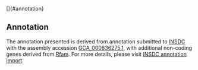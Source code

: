 []{#annotation}

Annotation
----------

The annotation presented is derived from annotation submitted to
[INSDC](http://www.insdc.org) with the assembly accession
[GCA\_000836275.1](http://www.ebi.ac.uk/ena/data/view/GCA_000836275.1),
with additional non-coding genes derived from
[Rfam](http://rfam.xfam.org/). For more details, please visit [INSDC
annotation
import](http://ensemblgenomes.org/info/data/insdc_annotation).
